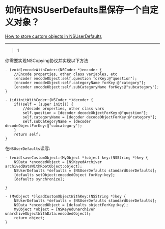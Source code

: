 # 如何在NSUserDefaults里保存一个自定义对象？
[How to store custom objects in NSUserDefaults](https://stackoverflow.com/questions/2315948/how-to-store-custom-objects-in-nsuserdefaults)

___



> 1

你需要实现NSCopying协议并实现以下方法

```objc
- (void)encodeWithCoder:(NSCoder *)encoder {
    //Encode properties, other class variables, etc
    [encoder encodeObject:self.question forKey:@"question"];
    [encoder encodeObject:self.categoryName forKey:@"category"];
    [encoder encodeObject:self.subCategoryName forKey:@"subcategory"];
}

- (id)initWithCoder:(NSCoder *)decoder {
    if((self = [super init])) {
        //decode properties, other class vars
        self.question = [decoder decodeObjectForKey:@"question"];
        self.categoryName = [decoder decodeObjectForKey:@"category"];
        self.subCategoryName = [decoder decodeObjectForKey:@"subcategory"];
    }
    return self;
}
```

在`NSUserDefaults`读写:

```objc
- (void)saveCustomObject:(MyObject *)object key:(NSString *)key {
    NSData *encodedObject = [NSKeyedArchiver archivedDataWithRootObject:object];
    NSUserDefaults *defaults = [NSUserDefaults standardUserDefaults];
    [defaults setObject:encodedObject forKey:key];
    [defaults synchronize];

}

- (MyObject *)loadCustomObjectWithKey:(NSString *)key {
    NSUserDefaults *defaults = [NSUserDefaults standardUserDefaults];
    NSData *encodedObject = [defaults objectForKey:key];
    MyObject *object = [NSKeyedUnarchiver unarchiveObjectWithData:encodedObject];
    return object;
}
```